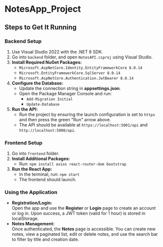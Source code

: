# NotesApp_Project

## Steps to Get It Running

### **Backend Setup**
1. Use Visual Studio 2022 with the .NET 8 SDK.
2. Go into `backend` folder, and open `NotesAPI.csproj` using Visual Studio.
3. **Install Required NuGet Packages:**
   - `Microsoft.AspNetCore.Identity.EntityFrameworkCore 8.0.14`
   - `Microsoft.EntityFrameworkCore.SqlServer 8.0.14`
   - `Microsoft.AspNetCore.Authentication.JwtBearer 8.0.14`
4. **Configure the Database:**
   - Update the connection string in **appsettings.json**.
   - Open the Package Manager Console and run:
     - `Add-Migration Initial`
     - `Update-Database`
5. **Run the API:**
   - Run the project by ensuring the launch configuration is set to `https` and then press the green "Run" arrow above.
   - The API should be available at `https://localhost:5001/api` and `http://localhost:5000/api`.

### **Frontend Setup**
1. Go into `frontend` folder.
2. **Install Additional Packages:**
   - Run: `npm install axios react-router-dom bootstrap`
3. **Run the React App:**
   - In the terminal, run: `npm start`
   - The frontend should launch.

### **Using the Application**
- **Registration/Login:**  
  Open the app and use the **Register** or **Login** page to create an account or log in. Upon success, a JWT token (valid for 1 hour) is stored in localStorage.
- **Notes Management:**  
  Once authenticated, the **Notes** page is accessible. You can create new notes, view a paginated list, edit or delete notes, and use the search bar to filter by title and creation date.
